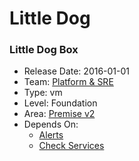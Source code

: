# Little Dog
### Little Dog Box
* Release Date: 2016-01-01
* Team: [Platform & SRE](../teams/platform.md)
* Type: vm
* Level: Foundation
* Area: [Premise v2](../areas/v2.png)
* Depends On:
  * [Alerts](alerts.md)
  * [Check Services](check-services.md)
